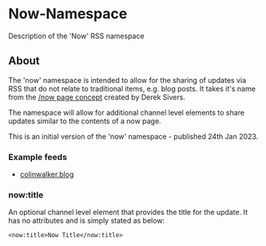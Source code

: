 # Now-Namespace
Description of the 'Now' RSS namespace

## About

The 'now' namespace is intended to allow for the sharing of updates via RSS that do not relate to traditional items, e.g. blog posts. It takes it's name from the [/now page concept](https://nownownow.com/about) created by Derek Sivers.

The namespace will allow for additional channel level elements to share updates similar to the contents of a now page.

This is an initial version of the 'now' namespace - published 24th Jan 2023.

### Example feeds

- [colinwalker.blog](https://colinwalker.blog/livefeed.xml)

### now:title

An optional channel level element that provides the title for the update. It has no attributes and is simply stated as below:

`<now:title>Now Title</now:title>`
